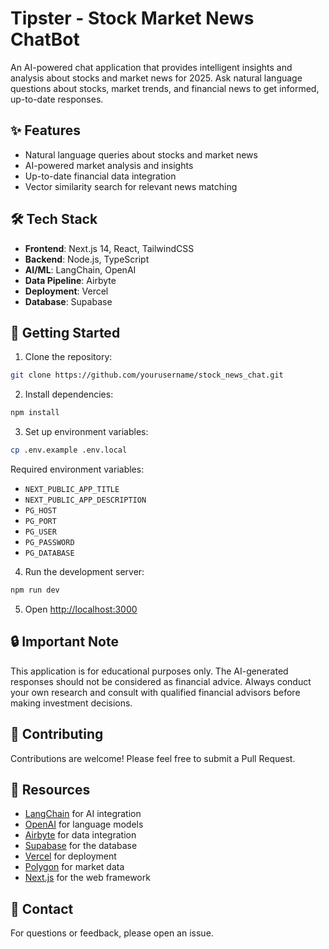 # Tipster - Stock Market News ChatBot

An AI-powered chat application that provides intelligent insights and analysis about stocks and market news for 2025. Ask natural language questions about stocks, market trends, and financial news to get informed, up-to-date responses.

## ✨ Features

- Natural language queries about stocks and market news
- AI-powered market analysis and insights
- Up-to-date financial data integration
- Vector similarity search for relevant news matching

## 🛠 Tech Stack

- **Frontend**: Next.js 14, React, TailwindCSS
- **Backend**: Node.js, TypeScript
- **AI/ML**: LangChain, OpenAI
- **Data Pipeline**: Airbyte
- **Deployment**: Vercel
- **Database**: Supabase

## 🚦 Getting Started

1. Clone the repository:

```bash
git clone https://github.com/yourusername/stock_news_chat.git
```

2. Install dependencies:

```bash
npm install
```

3. Set up environment variables:

```bash
cp .env.example .env.local
```

Required environment variables:
- `NEXT_PUBLIC_APP_TITLE`
- `NEXT_PUBLIC_APP_DESCRIPTION`
- `PG_HOST`
- `PG_PORT`
- `PG_USER`
- `PG_PASSWORD`
- `PG_DATABASE`

4. Run the development server:

```bash
npm run dev
```

5. Open [http://localhost:3000](http://localhost:3000)

## 🔒 Important Note

This application is for educational purposes only. The AI-generated responses should not be considered as financial advice. Always conduct your own research and consult with qualified financial advisors before making investment decisions.

## 🤝 Contributing

Contributions are welcome! Please feel free to submit a Pull Request.

## 📑 Resources

- [LangChain](https://js.langchain.com) for AI integration
- [OpenAI](https://openai.com) for language models
- [Airbyte](https://airbyte.com) for data integration
- [Supabase](https://supabase.com) for the database
- [Vercel](https://vercel.com) for deployment
- [Polygon](https://polygon.io) for market data
- [Next.js](https://nextjs.org) for the web framework

## 📧 Contact

For questions or feedback, please open an issue.
